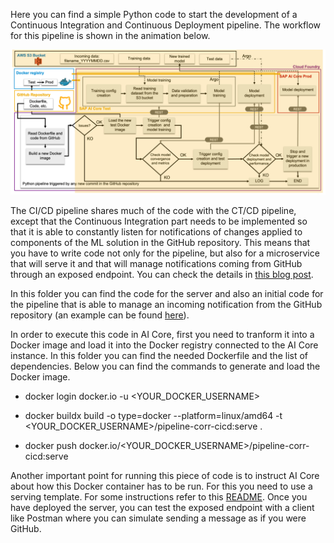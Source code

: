 Here you can find a simple Python code to start the development of a Continuous Integration and Continuous Deployment pipeline. The workflow for this pipeline is shown in the animation below.

![Continuous Pipeline Flow](../../../resources/cicd_pipeline_flow.png)

The CI/CD pipeline shares much of the code with the CT/CD pipeline, except that the Continuous Integration part needs to be implemented so that it is able to constantly listen for notifications of changes applied to components of the ML solution in the GitHub repository. This means that you have to write code not only for the pipeline, but also for a microservice that will serve it and that will manage notifications coming from GitHub through an exposed endpoint. You can check the details in [this blog post](https://blogs.sap.com/2023/11/27/ai-powered-pipeline-corrosion-analysis-implementation-deep-dive/).

In this folder you can find the code for the server and also an initial code for the pipeline that is able to manage an incoming notification from the GitHub repository (an example can be found [here](test_github_notification.json)).

In order to execute this code in AI Core, first you need to tranform it into a Docker image and load it into the Docker registry connected to the AI Core instance.
In this folder you can find the needed Dockerfile and the list of dependencies. Below you can find the commands to generate and load the Docker image.

* docker login docker.io -u <YOUR_DOCKER_USERNAME>

* docker buildx build -o type=docker --platform=linux/amd64 -t <YOUR_DOCKER_USERNAME>/pipeline-corr-cicd:serve .

* docker push docker.io/<YOUR_DOCKER_USERNAME>/pipeline-corr-cicd:serve

Another important point for running this piece of code is to instruct AI Core about how this Docker container has to be run. For this you need to use a serving template. For some instructions refer to this [README](../../cicd-templates/README.md).
Once you have deployed the server, you can test the exposed endpoint with a client like Postman where you can simulate sending a message as if you were GitHub.
